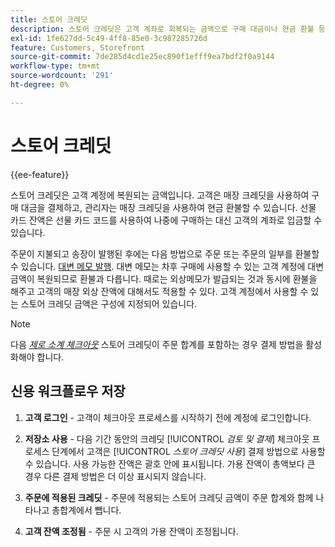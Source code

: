 ```yaml
---
title: 스토어 크레딧
description: 스토어 크레딧은 고객 계좌로 회복되는 금액으로 구매 대금이나 현금 환불 등에 사용할 수 있다.
exl-id: 1fe627dd-5c49-4ff8-85e0-3c987285726d
feature: Customers, Storefront
source-git-commit: 7de285d4cd1e25ec890f1efff9ea7bdf2f0a9144
workflow-type: tm+mt
source-wordcount: '291'
ht-degree: 0%

---
```


# 스토어 크레딧

{{ee-feature}}

스토어 크레딧은 고객 계정에 복원되는 금액입니다. 고객은 매장 크레딧을 사용하여 구매 대금을 결제하고, 관리자는 매장 크레딧을 사용하여 현금 환불할 수 있습니다. 선물 카드 잔액은 선물 카드 코드를 사용하여 나중에 구매하는 대신 고객의 계좌로 입금할 수 있습니다.

주문이 지불되고 송장이 발행된 후에는 다음 방법으로 주문 또는 주문의 일부를 환불할 수 있습니다. [대변 메모 발행](../stores-purchase/credit-memo-create.md). 대변 메모는 차후 구매에 사용할 수 있는 고객 계정에 대변 금액이 복원되므로 환불과 다릅니다. 때로는 외상메모가 발급되는 것과 동시에 환불을 해주고 고객의 매장 외상 잔액에 대해서도 적용할 수 있다. 고객 계정에서 사용할 수 있는 스토어 크레딧 금액은 구성에 지정되어 있습니다.

>[!NOTE]
>
>다음 [_제로 소계 체크아웃_](../stores-purchase/zero-subtotal-checkout.md) 스토어 크레딧이 주문 합계를 포함하는 경우 결제 방법을 활성화해야 합니다.

## 신용 워크플로우 저장

1. **고객 로그인** - 고객이 체크아웃 프로세스를 시작하기 전에 계정에 로그인합니다.

1. **저장소 사용** - 다음 기간 동안의 크레딧 [!UICONTROL _검토 및 결제_] 체크아웃 프로세스 단계에서 고객은 [!UICONTROL _스토어 크레딧 사용_] 결제 방법으로 사용할 수 있습니다. 사용 가능한 잔액은 괄호 안에 표시됩니다. 가용 잔액이 총액보다 큰 경우 다른 결제 방법은 더 이상 표시되지 않습니다.

1. **주문에 적용된 크레딧** - 주문에 적용되는 스토어 크레딧 금액이 주문 합계와 함께 나타나고 총합계에서 뺍니다.

1. **고객 잔액 조정됨** - 주문 시 고객의 가용 잔액이 조정됩니다.
